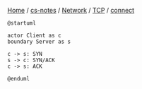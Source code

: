 [Home](https://mengxianbin.github.io) /
[cs-notes](https://mengxianbin.github.io/cs-notes/site) /
[Network](https://mengxianbin.github.io/cs-notes/site/Network) /
[TCP](https://mengxianbin.github.io/cs-notes/site/Network/TCP) /
[connect](https://mengxianbin.github.io/cs-notes/site/Network/TCP/connect)

```puml
@startuml

actor Client as c
boundary Server as s

c -> s: SYN
s -> c: SYN/ACK
c -> s: ACK

@enduml
```

